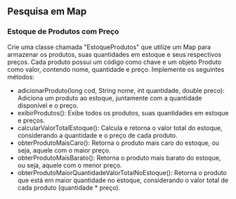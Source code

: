 ## Pesquisa em Map
### Estoque de Produtos com Preço
Crie uma classe chamada "EstoqueProdutos" que utilize um Map para armazenar os produtos, suas quantidades em estoque e seus respectivos preços.
Cada produto possui um código como chave e um objeto Produto como valor, contendo nome, quantidade e preço. Implemente os seguintes métodos:

+ adicionarProduto(long cod, String nome, int quantidade, double preco): Adiciona um produto ao estoque, juntamente com a quantidade disponível e o preço.
+ exibirProdutos(): Exibe todos os produtos, suas quantidades em estoque e preços.
+ calcularValorTotalEstoque(): Calcula e retorna o valor total do estoque, considerando a quantidade e o preço de cada produto.
+ obterProdutoMaisCaro(): Retorna o produto mais caro do estoque, ou seja, aquele com o maior preço.
+ obterProdutoMaisBarato(): Retorna o produto mais barato do estoque, ou seja, aquele com o menor preço.
+ obterProdutoMaiorQuantidadeValorTotalNoEstoque(): Retorna o produto que está em maior quantidade no estoque, considerando o valor total de cada produto (quantidade * preço).
